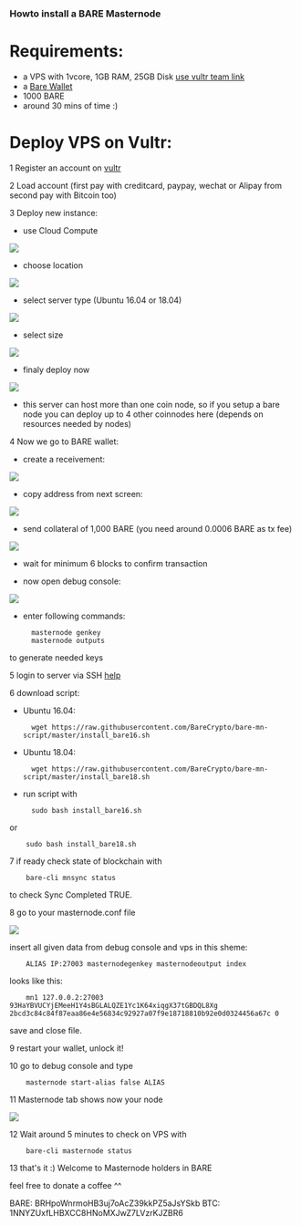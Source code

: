 ### Howto install a BARE Masternode

# Requirements:
- a VPS with 1vcore, 1GB RAM, 25GB Disk [use vultr team link](https://www.vultr.com/?ref=8316564-4F)
- a [Bare Wallet](https://github.com/BareCrypto/bare-core/releases/latest)
- 1000 BARE
- around 30 mins of time :)

# Deploy VPS on Vultr:

1 Register an account on [vultr](https://www.vultr.com/?ref=8316564-4F)

2 Load account (first pay with creditcard, paypay, wechat or Alipay from second pay with Bitcoin too)

3 Deploy new instance:
	
- use Cloud Compute

![](img/vultr01.PNG)
	
- choose location

![](img/vultr02.PNG)
	
- select server type (Ubuntu 16.04 or 18.04)

![](img/vultr03.PNG)
	
- select size

![](img/vultr04.PNG)
	
- finaly deploy now

![](img/vultr05.PNG)
		
- this server can host more than one coin node, 
  so if you setup a bare node you can deploy up to 4 other coinnodes here (depends on resources needed by nodes)

4 Now we go to BARE wallet:

- create a receivement:

![](img/wallet01.PNG)
	
- copy address from next screen:

![](img/wallet02.PNG)
	
- send collateral of 1,000 BARE (you need around 0.0006 BARE as tx fee)

![](img/wallet03.PNG)
	
- wait for minimum 6 blocks to confirm transaction
	
- now open debug console:

![](img/wallet04.PNG)
	
- enter following commands:
		
		masternode genkey
		masternode outputs
		
to generate needed keys
	
5 login to server via SSH 
[help](https://www.howtogeek.com/311287/how-to-connect-to-an-ssh-server-from-windows-macos-or-linux/)

6 download script: 
- Ubuntu 16.04:
	
		wget https://raw.githubusercontent.com/BareCrypto/bare-mn-script/master/install_bare16.sh

- Ubuntu 18.04:
	
		wget https://raw.githubusercontent.com/BareCrypto/bare-mn-script/master/install_bare18.sh

- run script with

		sudo bash install_bare16.sh 
or 

		sudo bash install_bare18.sh
	
7 if ready check state of blockchain with 

		bare-cli mnsync status 

to check Sync Completed TRUE.
	
8	go to your masternode.conf file

![](img/wallet05.PNG)
	
insert all given data from debug console and vps in this sheme:
	
		ALIAS IP:27003 masternodegenkey masternodeoutput index
	
looks like this:
	
		mn1 127.0.0.2:27003 93HaYBVUCYjEMeeH1Y4sBGLALQZE1Yc1K64xiqgX37tGBDQL8Xg 2bcd3c84c84f87eaa86e4e56834c92927a07f9e18718810b92e0d0324456a67c 0
			
save and close file.

9 restart your wallet, unlock it!

10 go to debug console and type 

		masternode start-alias false ALIAS
	
11 Masternode tab shows now your node

![](img/wallet08.PNG)
	
12 Wait around 5 minutes to check on VPS with

		bare-cli masternode status

13 that's it :) Welcome to Masternode holders in BARE 


feel free to donate a coffee ^^

BARE: BRHpoWnrmoHB3uj7oAcZ39kkPZ5aJsYSkb
BTC: 1NNYZUxfLHBXCC8HNoMXJwZ7LVzrKJZBR6